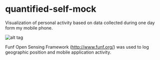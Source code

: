 quantified-self-mock
====================

Visualization of personal activity based on data collected during one day form my mobile phone.  

![alt tag](https://raw.github.com/mrastan/quantified-self-mock/master/public/images/qs-preview01.png)

Funf Open Sensing Framework (http://www.funf.org/) was used to log geographic position and mobile application activity.
